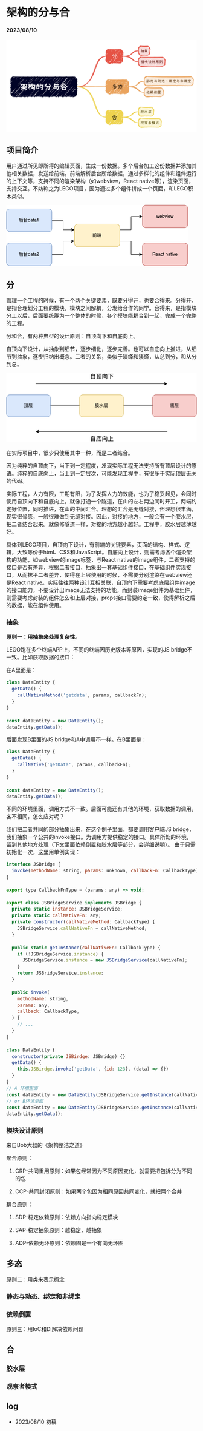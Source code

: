 # 架构的分与合

#### 2023/08/10 

![outline](./thinking_in_design/thinking_in_design_outline.png)

## 项目简介

用户通过所见即所得的编辑页面，生成一份数据。多个后台加工这份数据并添加其他相关数据，发送给前端。前端解析后台所给数据，通过多样化的组件和组件运行的上下文等，支持不同的渲染架构（如webview，React native等），渲染页面，支持交互。不妨称之为LEGO项目，因为通过多个组件拼成一个页面，和LEGO积木类似。

![多后台多引擎](./thinking_in_design/multiple_backends.png)

## 分

管理一个工程的时候，有一个两个关键要素，既要分得开，也要合得来。分得开，是指合理划分工程的模块，模块之间解耦，分发给合作的同学。合得来，是指模块分工以后，后面要统筹为一个整体的时候，各个模块能耦合到一起，完成一个完整的工程。

分和合，有两种典型的设计原则：自顶向下和自底向上。

自顶向下设计，从抽象到细节，逐步细化，逐步完善。也可以自底向上推进，从细节到抽象，逐步归纳出概念。二者的关系，类似于演绎和演绎，从总到分，和从分到总。

![自顶向下和自底向上](./thinking_in_design/layer_direction.png)

在实际项目中，很少只使用其中一种，而是二者结合。

因为纯粹的自顶向下，当下到一定程度，发现实际工程无法支持所有顶层设计的原语。纯粹的自底向上，当上到一定层次，可能发现工程中，有很多于实际顶层无关的代码。

实际工程，人力有限，工期有限，为了发挥人力的效能，也为了稳妥起见，会同时使用自顶向下和自底向上。就像打通一个隧道，在山的左右两边同时开工，两端约定好位置，同时推进，在山的中间汇合。理想的汇合是无缝对接，但理想很丰满，现实很骨感，一般很难做到无缝对接。因此，对接的地方，一般会有一个胶水层，把二者结合起来。就像修隧道一样，对接的地方越小越好。工程中，胶水层越薄越好。

具体到LEGO项目，自顶向下设计，有前端的关键要素，页面的结构、样式、逻辑，大致等价于html、CSS和JavaScript。自底向上设计，则需考虑各个渲染架构的功能，如webview的image标签，与React native的image组件，二者支持的接口是否有差异，根据二者接口，抽象出一套基础组件接口，在基础组件实现接口，从而抹平二者差异，使得在上层使用的时候，不需要分别渲染在webview还是React native。实际往往两种设计互相关联，自顶向下需要考虑底层组件image的接口能力，不要设计出image无法支持的功能，而封装image组件为基础组件，则需要考虑封装的组件怎么和上层对接，props接口需要约定一致，使得解析之后的数据，能在组件使用。

### 抽象

**原则一：用抽象来处理复杂性。**

LEGO跑在多个终端APP上，不同的终端因历史版本等原因，实现的JS bridge不一致。比如获取数据的接口：

在A里面是：

```javascript
class DataEntity {
  getData() {
    callNativeMethod('getdata', params, callbackFn);
  }
}

const dataEntity = new DataEntity();
dataEntity.getData();
```

后面发现B里面的JS bridge和A中调用不一样。在B里面是：

```javascript
class DataEntity {
  getData() {
    callNative('getData', params, callbackFn);
  }
}

const dataEntity = new DataEntity();
dataEntity.getData();
```

不同的环境里面，调用方式不一致。后面可能还有其他的环境，获取数据的调用，各不相同，怎么应对呢？

我们把二者共同的部分抽象出来，在这个例子里面，都要调用客户端JS bridge，我们抽象一个公共的invoke接口。为调用方提供稳定的接口。具体所处的环境，留到其他地方处理（下文里面依赖倒置和胶水层等部分，会详细说明）。
由于只需初始化一次，这里用单例实现：

```javascript
interface JSBridge {
  invoke(methodName: string, params: unknown, callbackFn: CallbackType): void;
}

export type CallbackFnType = (params: any) => void;

export class JSBridgeService implements JSBridge {
  private static instance: JSBridgeService;
  private static callNativeFn: any;
  private constructor(callNativeMethod: CallbackType) {
    JSBridgeService.callNativeFn = callNativeMethod;
  }

  public static getInstance(callNativeFn: CallbackType) {
    if (!JSBridgeService.instance) {
      JSBridgeService.instance = new JSBridgeService(callNativeFn);
    }
    return JSBridgeService.instance;
  }

  public invoke(
    methodName: string,
    params: any,
    callback: CallbackType,
  ) {
    // ...
  }
}

class DataEntity {
  constructor(private JSBirdge: JSBridge) {}
  getData() {
    this.JSBirdge.invoke('getData', {id: 123}, (data) => {})
  }
}
// A 环境里面
const dataEntity = new DataEntity(JSBridgeService.getInstance(callNativeMethod));
// or B环境里面
const dataEntity = new DataEntity(JSBridgeService.getInstance(callNative));
dataEntity.getData(); 
```

### 模块设计原则

来自Bob大叔的《架构整洁之道》

聚合原则：

1. CRP-共同重用原则：如果包经常因为不同原因变化，就需要把包拆分为不同的包

2. CCP-共同封闭原则：如果两个包因为相同原因共同变化，就把两个合并


耦合原则：

1. SDP-稳定依赖原则：依赖方向指向稳定模块

2. SAP-稳定抽象原则：越稳定，越抽象

3. ADP-依赖无环原则：依赖图是一个有向无环图


## 多态

原则二：用类来表示概念

### 静态与动态、绑定和非绑定

### 依赖倒置

原则三：用IoC和DI解决依赖问题





## 合

### 胶水层

### 观察者模式




## log

- 2023/08/10 初稿
